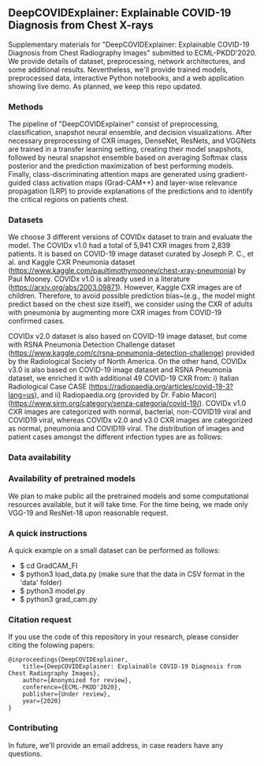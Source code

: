 ## DeepCOVIDExplainer: Explainable COVID-19 Diagnosis from Chest X-rays
Supplementary materials for "DeepCOVIDExplainer: Explainable COVID-19 Diagnosis from Chest Radiography Images" submitted to ECML-PKDD'2020. We provide details of dataset, preprocessing, network architectures, and some additional results. Nevertheless, we'll provide trained models, preprocessed data, interactive Python notebooks, and a web application showing live demo. As planned, we keep this repo updated. 

### Methods
The pipeline of "DeepCOVIDExplainer" consist of preprocessing, classification, snapshot neural ensemble, and decision visualizations.
After necessary preprocessing of CXR images, DenseNet, ResNets, and VGGNets are trained in a transfer learning setting, creating their model snapshots, followed by neural snapshot ensemble based on averaging Softmax class posterior and the prediction maximization of best performing models. Finally, class-discriminating attention maps are generated using gradient-guided class activation maps (Grad-CAM++) and layer-wise relevance propagation (LRP) to provide explanations of the predictions and to identify the critical regions on patients chest.  

### Datasets
We choose 3 different versions of COVIDx dataset to train and evaluate the model. The COVIDx v1.0 had a total of 5,941 CXR images from 2,839 patients. It is based on COVID-19 image dataset curated by Joseph P. C., et al. and Kaggle CXR Pneumonia dataset (https://www.kaggle.com/paultimothymooney/chest-xray-pneumonia) by Paul Mooney. COVIDx v1.0 is already used in a literature (https://arxiv.org/abs/2003.09871). However, Kaggle CXR images are of children. Therefore, to avoid possible prediction bias~(e.g., the model might predict based on the chest size itself), we consider using the CXR of adults with pneumonia by augmenting more CXR images from COVID-19 confirmed cases.

COVIDx v2.0 dataset is also based on COVID-19 image dataset, but come with RSNA Pneumonia Detection Challenge dataset (https://www.kaggle.com/c/rsna-pneumonia-detection-challenge) provided by the Radiological Society of North America. On the other hand, COVIDx v3.0 is also based on COVID-19 image dataset and RSNA Pneumonia dataset, we enriched it with additional 49 COVID-19 CXR from: i) Italian Radiological Case CASE (https://radiopaedia.org/articles/covid-19-3?lang=us), and ii) Radiopaedia.org (provided by Dr. Fabio Macori)(https://www.sirm.org/category/senza-categoria/covid-19/). COVIDx v1.0 CXR images are categorized with normal, bacterial, non-COVID19 viral and COVID19 viral, whereas COVIDx v2.0 and v3.0 CXR images are categorized as normal, pneumonia and COVID19 viral. The distribution of images and patient cases amongst the different infection types are as follows: 


### Data availability


### Availability of pretrained models
We plan to make public all the pretrained models and some computational resources available, but it will take time. For the time being, we made only VGG-19 and ResNet-18 upon reasonable request. 

### A quick instructions
A quick example on a small dataset can be performed as follows: 
* $ cd GradCAM_FI
* $ python3 load_data.py (make sure that the data in CSV format in the 'data' folder)
* $ python3 model.py
* $ python3 grad_cam.py

### Citation request
If you use the code of this repository in your research, please consider citing the folowing papers:

    @inproceedings{DeepCOVIDExplainer,
        title={DeepCOVIDExplainer: Explainable COVID-19 Diagnosis from Chest Radiography Images},
        author={Anonymized for review},
        conference={ECML-PKDD'2020},
        publisher={Under review},
        year={2020}
    }

### Contributing
In future, we'll provide an email address, in case readers have any questions. 
